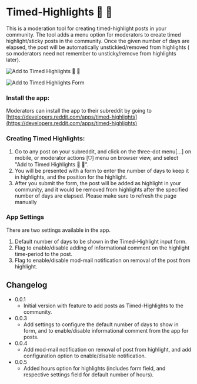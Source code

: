 # Timed-Highlights 📅 📌
This is a moderation tool for creating timed-highlight posts in your community. The tool adds a menu option for moderators to create timed highlight/sticky posts in the community. Once the given number of days are elapsed, the post will be automatically unstickied/removed from highlights ( so moderators need not remember to unsticky/remove from highlights later).

![Add to Timed Highlights 📅 📌](https://styles.redditmedia.com/t5_bu9llw/styles/image_widget_l2or2sdwk36f1.png)

![Add to Timed Highlights Form](https://styles.redditmedia.com/t5_bu9llw/styles/image_widget_d7k4vb069z8f1.jpg)

### Install the app:
Moderators can install the app to their subreddit by going to [https://developers.reddit.com/apps/timed-highlights](https://developers.reddit.com/apps/timed-highlights)

### Creating Timed Highlights:
1) Go to any post on your subreddit, and click on the three-dot menu[...] on mobile, or moderator actions [⛉] menu on browser view, and select "Add to Timed Highlights 📅 📌".
2) You will be presented with a form to enter the number of days to keep it in highlights, and the position for the highlight.
3) After you submit the form, the post will be added as highlight in your community, and it would be removed from highlights after the specified number of days are elapsed. Please make sure to refresh the page manually

### App Settings
There are two settings available in the app. 
1) Default number of days to be shown in the Timed-Highlight input form.
1) Flag to enable/disable adding of informational comment on the highlight time-period to the post.
3) Flag to enable/disable mod-mail notification on removal of the post from highlight.

## Changelog
* 0.0.1
  * Initial version with feature to add posts as Timed-Highlights to the community.
* 0.0.3
  * Add settings to configure the default number of days to show in form, and to enable/disable informational comment from the app for posts.
* 0.0.4
  * Add mod-mail notification on removal of post from highlight, and add configuration option to enable/disable notification.
* 0.0.5
  * Added hours option for highlights (includes form field, and respective settings field for default number of hours).
